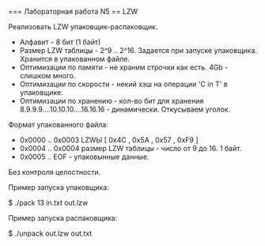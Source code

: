=== Лабораторная работа N5
== LZW

Реализовать LZW упаковщик-распаковщик.
- Алфавит - 8 бит (1 байт)
- Размер LZW таблицы - 2^9 .. 2^16. Задается при запуске упаковщика. Хранится в упакованном файле.
- Оптимизации по памяти - не храним строчки как есть. 4Gb - слишком много.
- Оптимизации по скорости - некий хэш на операции 'C in T' в упаковщике.
- Оптимизации по хранению - кол-во бит для хранения 8.9.9.9....10.10.10....16.16.16 - динамически. Откусываем уголок.

Формат упакованного файла:

- 0x0000 .. 0x0003 LZWЫ [ 0x4C , 0x5A , 0x57 , 0xF9 ]
- 0x0004 .. 0x0004 размер LZW таблицы - число от 9 до 16. 1 байт.
- 0x0005 .. EOF - упаковынные данные.

Без контроля целостности.

Пример запуска упаковщика:

$ ./pack 13 in.txt out.lzw

Пример запуска распаковщика:

$ ./unpack out.lzw out.txt
